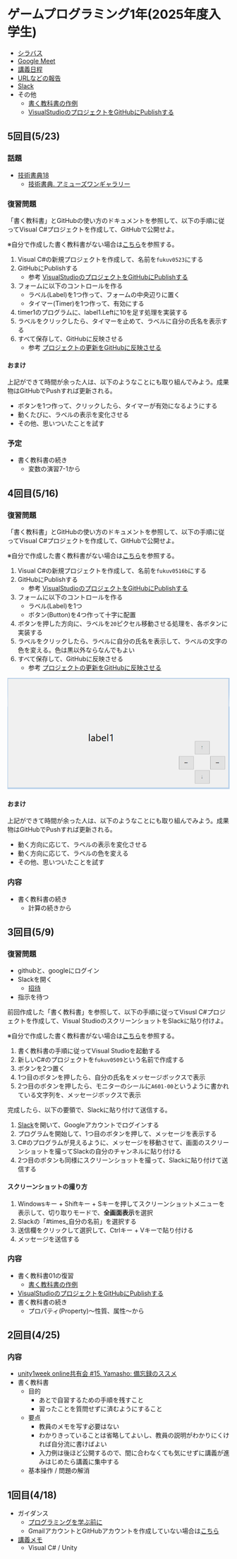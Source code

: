# ゲームプログラミング1年(2025年度入学生)

- [シラバス](https://github.com/datgm25/gp1/blob/main/gp1_2025_syllabus.pdf)
- [Google Meet](https://meet.google.com/bwb-njcm-udh)
- [講義日程](fri.md)
- [URLなどの報告](https://docs.google.com/forms/d/e/1FAIpQLSfXGJvYbiwt1qQLB5GhHJJFp_NxH939IvLUvGuzuWzW6WgUvQ/viewform?usp=dialog)
- [Slack](https://datgm25.slack.com)
- その他
  - [書く教科書の作例](https://github.com/datgm25/csharp-manual)
  - [VisualStudioのプロジェクトをGitHubにPublishする](https://github.com/datgm21/gp1/wiki/VisualStudio%E3%81%AE%E3%83%97%E3%83%AD%E3%82%B8%E3%82%A7%E3%82%AF%E3%83%88%E3%82%92GitHub%E3%81%ABPublish%E3%81%99%E3%82%8B)

## 5回目(5/23)

### 話題

- [技術書典18](https://techbookfest.org/)
  - [技術書典. アミューズワンギャラリー](https://techbookfest.org/organization/bgzSCidTdQc0gKCVvM3Ghe)

### 復習問題
「書く教科書」とGitHubの使い方のドキュメントを参照して、以下の手順に従ってVisual C#プロジェクトを作成して、GitHubで公開せよ。

※自分で作成した書く教科書がない場合は[こちら](https://github.com/datgm25/csharp-manual)を参照する。

1. Visual C#の新規プロジェクトを作成して、名前を`fukuv0523`にする
1. GitHubにPublishする
   - 参考 [VisualStudioのプロジェクトをGitHubにPublishする](https://github.com/datgm21/gp1/wiki/VisualStudio%E3%81%AE%E3%83%97%E3%83%AD%E3%82%B8%E3%82%A7%E3%82%AF%E3%83%88%E3%82%92GitHub%E3%81%ABPublish%E3%81%99%E3%82%8B)
1. フォームに以下のコントロールを作る
   - ラベル(Label)を1つ作って、フォームの中央辺りに置く
   - タイマー(Timer)を1つ作って、有効にする
5. timer1のプログラムに、label1.Leftに10を足す処理を実装する
6. ラベルをクリックしたら、タイマーを止めて、ラベルに自分の氏名を表示する
7. すべて保存して、GitHubに反映させる
   - 参考 [プロジェクトの更新をGitHubに反映させる](https://github.com/datgm21/gp1/wiki/%E3%83%97%E3%83%AD%E3%82%B8%E3%82%A7%E3%82%AF%E3%83%88%E3%81%AE%E6%9B%B4%E6%96%B0%E3%82%92GitHub%E3%81%AB%E5%8F%8D%E6%98%A0%E3%81%95%E3%81%9B%E3%82%8B)

#### おまけ
上記ができて時間が余った人は、以下のようなことにも取り組んでみよう。成果物はGitHubでPushすれば更新される。

- ボタンを1つ作って、クリックしたら、タイマーが有効になるようにする
- 動くたびに、ラベルの表示を変化させる
- その他、思いついたことを試す

### 予定

- 書く教科書の続き
  - 変数の演習7-1から

## 4回目(5/16)

### 復習問題

「書く教科書」とGitHubの使い方のドキュメントを参照して、以下の手順に従ってVisual C#プロジェクトを作成して、GitHubで公開せよ。

※自分で作成した書く教科書がない場合は[こちら](https://github.com/datgm25/csharp-manual)を参照する。

1. Visual C#の新規プロジェクトを作成して、名前を`fukuv0516b`にする
1. GitHubにPublishする
   - 参考 [VisualStudioのプロジェクトをGitHubにPublishする](https://github.com/datgm21/gp1/wiki/VisualStudio%E3%81%AE%E3%83%97%E3%83%AD%E3%82%B8%E3%82%A7%E3%82%AF%E3%83%88%E3%82%92GitHub%E3%81%ABPublish%E3%81%99%E3%82%8B)
1. フォームに以下のコントロールを作る
   - ラベル(Label)を1つ
   - ボタン(Button)を4つ作って十字に配置
1. ボタンを押した方向に、ラベルを`20`ピクセル移動させる処理を、各ボタンに実装する
2. ラベルをクリックしたら、ラベルに自分の氏名を表示して、ラベルの文字の色を変える。色は黒以外ならなんでもよい
1. すべて保存して、GitHubに反映させる
   - 参考 [プロジェクトの更新をGitHubに反映させる](https://github.com/datgm21/gp1/wiki/%E3%83%97%E3%83%AD%E3%82%B8%E3%82%A7%E3%82%AF%E3%83%88%E3%81%AE%E6%9B%B4%E6%96%B0%E3%82%92GitHub%E3%81%AB%E5%8F%8D%E6%98%A0%E3%81%95%E3%81%9B%E3%82%8B)

![画面例](https://raw.githubusercontent.com/datgm21/gp1/main/image.png)

#### おまけ
上記ができて時間が余った人は、以下のようなことにも取り組んでみよう。成果物はGitHubでPushすれば更新される。

- 動く方向に応じて、ラベルの表示を変化させる
- 動く方向に応じて、ラベルの色を変える
- その他、思いついたことを試す

### 内容

- 書く教科書の続き
  - 計算の続きから


## 3回目(5/9)

### 復習問題

- githubと、googleにログイン
- Slackを開く
  - [招待](https://join.slack.com/t/datgm25/shared_invite/zt-3540jv6nq-4~Q4GvhGrr3Rohnmxq9S0g)
- 指示を待つ

前回作成した「書く教科書」を参照して、以下の手順に従ってVisusl C#プロジェクトを作成して、Visual StudioのスクリーンショットをSlackに貼り付けよ。

※自分で作成した書く教科書がない場合は[こちら](https://github.com/datgm25/csharp-manual/blob/master/01.md)を参照する。

1. 書く教科書の手順に従ってVisual Studioを起動する
1. 新しいC#のプロジェクトを`fukuv0509`という名前で作成する
1. ボタンを2つ置く
1. 1つ目のボタンを押したら、自分の氏名をメッセージボックスで表示
1. 2つ目のボタンを押したら、モニターのシールに`A601-00`というように書かれている文字列を、メッセージボックスで表示

完成したら、以下の要領で、Slackに貼り付けて送信する。

1. [Slack](https://datgm25.slack.com)を開いて、Googleアカウントでログインする
2. プログラムを開始して、1つ目のボタンを押して、メッセージを表示する
3. C#のプログラムが見えるように、メッセージを移動させて、画面のスクリーンショットを撮ってSlackの自分のチャンネルに貼り付ける
4. 2つ目のボタンも同様にスクリーンショットを撮って、Slackに貼り付けて送信する

#### スクリーンショットの撮り方

1. Windowsキー + Shiftキー + Sキーを押してスクリーンショットメニューを表示して、切り取りモードで、**全画面表示**を選択
3. Slackの「#times_自分の名前」を選択する
4. 送信欄をクリックして選択して、Ctrlキー + Vキーで貼り付ける
5. メッセージを送信する

### 内容

- 書く教科書01の復習
  - [書く教科書の作例](https://github.com/datgm25/csharp-manual)
- [VisualStudioのプロジェクトをGitHubにPublishする](https://github.com/datgm21/gp1/wiki/VisualStudio%E3%81%AE%E3%83%97%E3%83%AD%E3%82%B8%E3%82%A7%E3%82%AF%E3%83%88%E3%82%92GitHub%E3%81%ABPublish%E3%81%99%E3%82%8B)
- 書く教科書の続き
  - プロパティ(Property)～性質、属性～から


## 2回目(4/25)

### 内容

- [unity1week online共有会 #15. Yamasho: 備忘録のススメ](https://www.youtube.com/watch?v=wmF1z5Epr1g&t=2825s)
- 書く教科書
  - 目的
    - あとで自習するための手順を残すこと
    - 習ったことを質問せずに済むようにすること
  - 要点
    - 教員のメモを写す必要はない
    - わかりきっていることは省略してよいし、教員の説明がわかりにくければ自分流に書けばよい
    - 入力例は後ほど公開するので、間に合わなくても気にせずに講義が進みはじめたら講義に集中する
  - 基本操作 / 問題の解消


## 1回目(4/18)

- ガイダンス
  - [プログラミングを学ぶ前に](https://docs.google.com/presentation/d/1mIIrnua1nf2yCiXA6KMkTUOylzPIxiUCeqQEdtHdPhc/)
  - GmailアカウントとGitHubアカウントを作成していない場合は[こちら](https://docs.google.com/document/d/16MW6maMYvt8m-60RM5wU_LzJ5r-3Hm0WTnxoBGDzxIA/)
- [講義メモ](https://docs.google.com/document/d/1BbWuFoV26oZf1qLmnwidejBkR6Wyr6i_lp5TVBzEf5s/)
  - Visual C# / Unity
